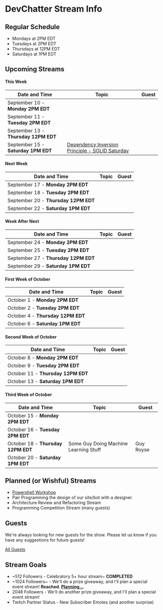 # DevChatter Stream Info

## Regular Schedule

 - Mondays at 2PM EDT
 - Tuesdays at 2PM EDT
 - Thursdays at 12PM EDT
 - Saturdays at 1PM EDT
 

## Upcoming Streams

#### This Week

| Date and Time                   | Topic         | Guest         |
| ------------------------------- | ------------- | ------------- |
| September 10 - **Monday 2PM EDT** |  |  |
| September 11 - **Tuesday 2PM EDT** |  |  |
| September 13 - **Thursday 12PM EDT** |  |  |
| September 15 - **Saturday 1PM EDT** | [Dependency Inversion Principle - SOLID Saturday](https://www.twitch.tv/events/A5JGW71FT3q2m0mdk7llXQ) |  |

#### Next Week

| Date and Time                   | Topic         | Guest         |
| ------------------------------- | ------------- | ------------- |
| September 17 - **Monday 2PM EDT** |  |  |
| September 18 - **Tuesday 2PM EDT** |  |  |
| September 20 - **Thursday 12PM EDT** |  |  |
| September 22 - **Saturday 1PM EDT** |  |  |

#### Week After Next

| Date and Time                   | Topic         | Guest         |
| ------------------------------- | ------------- | ------------- |
| September 24 - **Monday 2PM EDT** |  |  |
| September 25 - **Tuesday 2PM EDT** |  |  |
| September 27 - **Thursday 12PM EDT** |  |  |
| September 29 - **Saturday 1PM EDT** |  |  |

#### First Week of October

| Date and Time                   | Topic         | Guest         |
| ------------------------------- | ------------- | ------------- |
| October 1 - **Monday 2PM EDT** |  |  |
| October 2 - **Tuesday 2PM EDT** |  |  |
| October 4 - **Thursday 12PM EDT** |  |  |
| October 6 - **Saturday 1PM EDT** |  |  |

#### Second Week of October

| Date and Time                   | Topic         | Guest         |
| ------------------------------- | ------------- | ------------- |
| October 8 - **Monday 2PM EDT** |  |  |
| October 9 - **Tuesday 2PM EDT** |  |  |
| October 11 - **Thursday 12PM EDT** |  |  |
| October 13 - **Saturday 1PM EDT** |  |  |

#### Third Week of October

| Date and Time                   | Topic         | Guest         |
| ------------------------------- | ------------- | ------------- |
| October 15 - **Monday 2PM EDT** |  |  |
| October 16 - **Tuesday 2PM EDT** |  |  |
| October 18 - **Thursday 12PM EDT** | Some Guy Doing Machine Learning Stuff | Guy Royse |
| October 20 - **Saturday 1PM EDT** |  |  |
 
## Planned (or Wishful) Streams

 - [Powershell Workshop](https://github.com/DevChatter/StreamInfo/issues/11)
 - Pair Programming the design of our site/bot with a designer.
 - Architecture Review and Refactoring Stream
 - Programming Competition Stream (many guests)

## Guests

We're always looking for new guests for the show. Please let us know if you have any suggestions for future guests!
 
[All Guests](Guests.md)

## Stream Goals

 - ~512 Followers - Celebratory 5+ hour stream~ **COMPLETED**
 - ~1024 Followers~ - We'll do a prize giveaway, and I'll plan a special event stream! **Reached. [Planning...](https://github.com/DevChatter/StreamInfo/issues/5)**
 - 2048 Followers - We'll do another prize giveaway, and I'll plan a special event stream!
 - Twitch Partner Status - New Subscriber Emotes (and another surprise)
